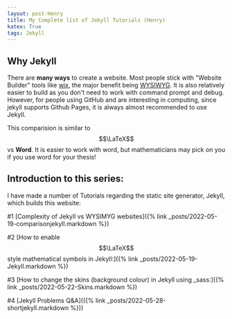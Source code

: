 ```yaml
---
layout: post-Henry
title: My Complete list of Jekyll Tutorials (Henry)
katex: True
tags: Jekyll
---
```

## Why Jekyll
There are **many ways** to create a website. Most people stick with "Website Builder" tools like [wix](https://www.wix.com/), the major benefit being [WYSIWYG](https://en.wikipedia.org/wiki/WYSIWYG). It is also relatively easier to build as you don't need to work with command prompt and debug. However, for people using GitHub and are interesting in computing, since jekyll supports Github Pages, it is always almost recommended to use Jekyll.

This comparision is similar to $$\LaTeX$$ vs **Word**. It is easier to work with word, but mathematicians may pick on you if you use word for your thesis! 

## Introduction to this series:
I have made a number of Tutorials regarding the static site generator, Jekyll, which builds this website:

 #1 [Complexity of Jekyll vs WYSIMYG websites]({% link _posts/2022-05-19-comparisonjekyll.markdown %})

 #2 [How to enable $$\LaTeX$$ style mathematical symbols in Jekyll:]({% link _posts/2022-05-19-Jekyll.markdown %})


 #3 [How to change the skins (background colour) in Jekyll using _sass:]({% link _posts/2022-05-22-Skins.markdown %})
 
 #4 [Jekyll Problems Q&A](({% link _posts/2022-05-28-shortjekyll.markdown %}))
 

